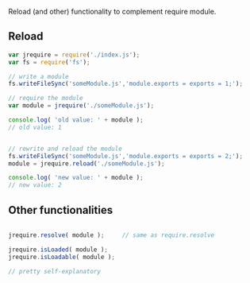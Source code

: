 Reload (and other) functionality to complement require module.


Reload
---
```js
var jrequire = require('./index.js');
var fs = require('fs');

// write a module
fs.writeFileSync('someModule.js','module.exports = exports = 1;');

// require the module
var module = jrequire('./someModule.js');

console.log( 'old value: ' + module );
// old value: 1


// rewrite and reload the module
fs.writeFileSync('someModule.js','module.exports = exports = 2;');
module = jrequire.reload('./someModule.js');

console.log( 'new value: ' + module );
// new value: 2
```

Other functionalities
---
```js

jrequire.resolve( module ); 	// same as require.resolve

jrequire.isLoaded( module ); 
jrequire.isLoadable( module ); 

// pretty self-explanatory
```
